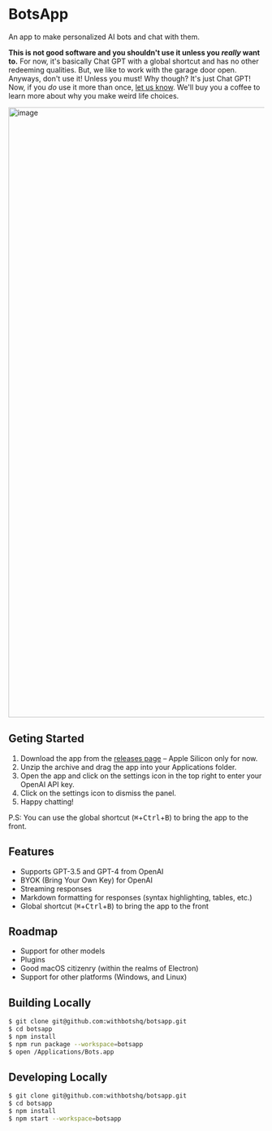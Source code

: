 # BotsApp

An app to make personalized AI bots and chat with them.

**This is not good software and you shouldn't use it unless you _really_ want to.** For now, it's basically Chat GPT with a global shortcut and has no other redeeming qualities. But, we like to work with the garage door open. Anyways, don't use it! Unless you must! Why though? It's just Chat GPT! Now, if you _do_ use it more than once, [let us know](mailto:contact@max.wtf). We'll buy you a coffee to learn more about why you make weird life choices.

<img width="1198" alt="image" src="https://user-images.githubusercontent.com/111631/232243956-76d94fa8-ba2b-468c-ad36-a360c6cfcfbf.png">

## Geting Started

1. Download the app from the [releases page](https://github.com/withbotshq/botsapp/releases) – Apple Silicon only for now.
2. Unzip the archive and drag the app into your Applications folder.
3. Open the app and click on the settings icon in the top right to enter your OpenAI API key.
4. Click on the settings icon to dismiss the panel.
5. Happy chatting!

P.S: You can use the global shortcut (<kbd>⌘</kbd>+<kbd>Ctrl</kbd>+<kbd>B</kbd>) to bring the app to the front.

## Features

- Supports GPT-3.5 and GPT-4 from OpenAI
- BYOK (Bring Your Own Key) for OpenAI
- Streaming responses
- Markdown formatting for responses (syntax highlighting, tables, etc.)
- Global shortcut (<kbd>⌘</kbd>+<kbd>Ctrl</kbd>+<kbd>B</kbd>) to bring the app to the front

## Roadmap

- Support for other models
- Plugins
- Good macOS citizenry (within the realms of Electron)
- Support for other platforms (Windows, and Linux)

## Building Locally

```sh
$ git clone git@github.com:withbotshq/botsapp.git
$ cd botsapp
$ npm install
$ npm run package --workspace=botsapp
$ open /Applications/Bots.app
```

## Developing Locally

```sh
$ git clone git@github.com:withbotshq/botsapp.git
$ cd botsapp
$ npm install
$ npm start --workspace=botsapp
```
